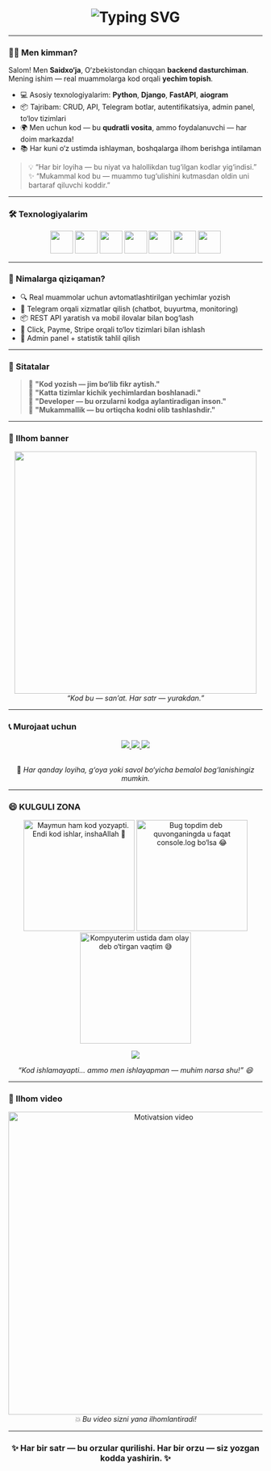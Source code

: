 <h1 align="center">
  <img src="https://readme-typing-svg.herokuapp.com?font=Fira+Code&size=22&pause=1000&color=00F7FF&center=true&vCenter=true&width=1000&lines=👋+Salom%2C+men+Saidxo‘ja!;💻+Kod+yozaman%2C+bug+topaman%2C+ba'zida+to‘g‘ri+ham+chiqadi.;🤖+Django+%7C+FastAPI+%7C+Telegram+botlar.;😂+Kod+ishladi%2C+lekin+nega+ishlaganini+bilmayman.;🧠+Developer+emasman%2C+debuggerman.;🌱+Har+kun+1%25+o‘sish+–+muvaffaqiyat+kaliti.;✨+Kod+faqat+texnika+emas%2C+bu+hayot+uslubi!" alt="Typing SVG" />
</h1>

---

### 👨‍💻 Men kimman?

Salom! Men **Saidxo‘ja**, O‘zbekistondan chiqqan **backend dasturchiman**.  
Mening ishim — real muammolarga kod orqali **yechim topish**.

- 💻 Asosiy texnologiyalarim: **Python**, **Django**, **FastAPI**, **aiogram**
- 📦 Tajribam: CRUD, API, Telegram botlar, autentifikatsiya, admin panel, to‘lov tizimlari
- 🌍 Men uchun kod — bu **qudratli vosita**, ammo foydalanuvchi — har doim markazda!
- 📚 Har kuni o‘z ustimda ishlayman, boshqalarga ilhom berishga intilaman

> 💡 “Har bir loyiha — bu niyat va halollikdan tug‘ilgan kodlar yig‘indisi.”  
> ✨ “Mukammal kod bu — muammo tug‘ulishini kutmasdan oldin uni bartaraf qiluvchi koddir.”

---

### 🛠 Texnologiyalarim

<p align="center">
  <img src="https://cdn.jsdelivr.net/gh/devicons/devicon/icons/python/python-original.svg" width="45"/>
  <img src="https://cdn.jsdelivr.net/gh/devicons/devicon/icons/django/django-plain.svg" width="45"/>
  <img src="https://cdn.jsdelivr.net/gh/devicons/devicon/icons/fastapi/fastapi-original.svg" width="45"/>
  <img src="https://cdn.jsdelivr.net/gh/devicons/devicon/icons/postgresql/postgresql-original.svg" width="45"/>
  <img src="https://cdn.jsdelivr.net/gh/devicons/devicon/icons/html5/html5-original.svg" width="45"/>
  <img src="https://cdn.jsdelivr.net/gh/devicons/devicon/icons/css3/css3-original.svg" width="45"/>
  <img src="https://cdn.jsdelivr.net/gh/devicons/devicon/icons/javascript/javascript-original.svg" width="45"/>
</p>

---

### 🌱 Nimalarga qiziqaman?

- 🔍 Real muammolar uchun avtomatlashtirilgan yechimlar yozish
- 🤖 Telegram orqali xizmatlar qilish (chatbot, buyurtma, monitoring)
- 📦 REST API yaratish va mobil ilovalar bilan bog‘lash
- 💸 Click, Payme, Stripe orqali to‘lov tizimlari bilan ishlash
- 🧩 Admin panel + statistik tahlil qilish

---

### 💬 Sitatalar

> 🧠 **"Kod yozish — jim bo‘lib fikr aytish."**  
> 🔧 **"Katta tizimlar kichik yechimlardan boshlanadi."**  
> 💭 **"Developer — bu orzularni kodga aylantiradigan inson."**  
> 🎯 **"Mukammallik — bu ortiqcha kodni olib tashlashdir."**

---

### 🎨 Ilhom banner

<p align="center">
  <img src="https://media.giphy.com/media/qgQUggAC3Pfv687qPC/giphy.gif" width="480" />
  <br/>
  <i>“Kod bu — san’at. Har satr — yurakdan.”</i>
</p>

---

### 📞 Murojaat uchun

<div align="center">
  
<a href="https://t.me/saidxooja" target="_blank">
  <img src="https://img.shields.io/badge/Telegram-blue?style=for-the-badge&logo=telegram&logoColor=white" />
</a>

<a href="mailto:ekshinsaidxoja@gmail.com" target="_blank">
  <img src="https://img.shields.io/badge/Gmail-D14836?style=for-the-badge&logo=gmail&logoColor=white" />
</a>

<a href="https://github.com/saidxooja" target="_blank">
  <img src="https://img.shields.io/badge/GitHub-000000?style=for-the-badge&logo=github&logoColor=white" />
</a>

</div>

<br/>

<p align="center">
  💬 <i>Har qanday loyiha, g‘oya yoki savol bo‘yicha bemalol bog‘lanishingiz mumkin.</i>
</p>

---

### 😄 KULGULI ZONA

<p align="center">
  <img src="https://media.giphy.com/media/VbnUQpnihPSIgIXuZv/giphy.gif" width="220" title="Maymun ham kod yozyapti. Endi kod ishlar, inshaAllah 🐒"/>
  <img src="https://media.giphy.com/media/QHE5gWI0QjqF2/giphy.gif" width="220" title="Bug topdim deb quvonganingda u faqat console.log bo‘lsa 😂"/>
  <img src="https://media.giphy.com/media/JIX9t2j0ZTN9S/giphy.gif" width="220" title="Kompyuterim ustida dam olay deb o‘tirgan vaqtim 😅"/>
</p>

<p align="center">
  <img src="https://readme-jokes.vercel.app/api?hideBorder&bgColor=%230d1117&qColor=%23FFD700&aColor=%23ffffff" />
</p>

<p align="center"><i>“Kod ishlamayapti... ammo men ishlayapman — muhim narsa shu!” 😄</i></p>

---

### 🎥 Ilhom video

<p align="center">
  <a href="https://www.youtube.com/watch?v=mrHNSanmqQ4" target="_blank">
    <img src="https://img.youtube.com/vi/mrHNSanmqQ4/maxresdefault.jpg" width="600" alt="Motivatsion video">
  </a>
  <br/>
  <i>💥 Bu video sizni yana ilhomlantiradi!</i>
</p>

---

<h3 align="center">✨ Har bir satr — bu orzular qurilishi. Har bir orzu — siz yozgan kodda yashirin. ✨</h3>
